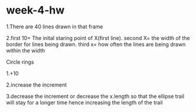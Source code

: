 # week-4-hw
1.There are 40 lines drawn in that frame

2.first 10= The inital staring point of X(first line). 
second X= the width of the border for lines being drawn. 
third x= how often the lines are being drawn within the width

Circle rings

1.+10

2.increase the increment

3.decrease the increment or decrease the x.length so that the ellipse trail will stay for a longer time hence increasing the length of the trail
